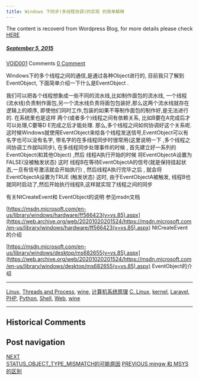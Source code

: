 ```yaml
---
title: Windows 下同步(多线程协调)的实现 的简单解释
---
```

The content is recoverd from Wordpress Blog, for more details please check [HERE](recover-my-blog)



#####  [September 5, 2015](https://web.archive.org/web/20201020201524/https://void-shana.moe/linux/windows-%e4%b8%8b%e5%90%8c%e6%ad%a5%e5%a4%9a%e7%ba%bf%e7%a8%8b%e5%8d%8f%e8%b0%83%e7%9a%84%e5%ae%9e%e7%8e%b0-%e7%9a%84%e7%ae%80%e5%8d%95%e8%a7%a3%e9%87%8a.html "12:00 pm") 
[VOID001](https://web.archive.org/web/20201020201524/https://void-shana.moe/author/void001 "View all posts by VOID001") Comments  [0 Comment](https://web.archive.org/web/20201020201524/https://void-shana.moe/linux/windows-%e4%b8%8b%e5%90%8c%e6%ad%a5%e5%a4%9a%e7%ba%bf%e7%a8%8b%e5%8d%8f%e8%b0%83%e7%9a%84%e5%ae%9e%e7%8e%b0-%e7%9a%84%e7%ae%80%e5%8d%95%e8%a7%a3%e9%87%8a.html#respond)





Windows下的多个线程之间的通信,是通过各种Object进行的, 目前我只了解到EventObject, 下面简单介绍一下什么是EventObject .


我们可以把各个线程想象成一些不同的流水线,比如制作面包的流水线, 一个线程(流水线)负责制作面包,另一个流水线负责将面包包装好,那么这两个流水线就存在逻辑上的顺序, 即使他们同时工作,包装的如果不等制作面包的制作好,是无法进行的. 在系统里也是这样 两个(或者多个)线程之间有依赖关系, 比如B要在A完成后才可以处理,C要等D E完成之后才能处理. 那么,多个线程之间如何协调好这个关系呢. 这时候Windows就使用EventObject来给各个线程发送信号,EventObject可以有名字也可以没有名字, 带名字的在多线程同步时很常用(这里说明一下 ,多个线程之间协调工作就叫同步), 在多线程同步处理事件的时候 , 首先建立好一系列的EventObject(和其他Object) ,然后 线程A执行开始的时候 将EventObjectA设置为FALSE(没被触发状态) 这时 线程B在等待EventObjectA的信号(就是保持挂起状态,一旦有信号激活就会开始执行) , 然后线程A执行完毕之后 , 就会将EventObjectA设置为TRUE (触发状态) 这时, 由于EventObjectA被触发, 线程B也就同时启动了,然后开始执行线程B,这样就实现了线程之间的同步


有关NtCreateEvent和 EventObject的说明 参见msdn文档


[https://msdn.microsoft.com/en-us/library/windows/hardware/ff566423(v=vs.85).aspx](https://web.archive.org/web/20201020201524/https://msdn.microsoft.com/en-us/library/windows/hardware/ff566423(v=vs.85).aspx) NtCreateEvent 的介绍


[https://msdn.microsoft.com/en-us/library/windows/desktop/ms682655(v=vs.85).aspx](https://web.archive.org/web/20201020201524/https://msdn.microsoft.com/en-us/library/windows/desktop/ms682655(v=vs.85).aspx) EventObject的介绍






---


[Linux](https://web.archive.org/web/20201020201524/https://void-shana.moe/category/linux), [Threads and Process](https://web.archive.org/web/20201020201524/https://void-shana.moe/category/threads-and-process), [wine](https://web.archive.org/web/20201020201524/https://void-shana.moe/category/wine), [计算机系统原理](https://web.archive.org/web/20201020201524/https://void-shana.moe/category/%e8%ae%a1%e7%ae%97%e6%9c%ba%e7%b3%bb%e7%bb%9f%e5%8e%9f%e7%90%86) [C. Linux](https://web.archive.org/web/20201020201524/https://void-shana.moe/tag/c-linux), [kernel](https://web.archive.org/web/20201020201524/https://void-shana.moe/tag/kernel), [Laravel](https://web.archive.org/web/20201020201524/https://void-shana.moe/tag/laravel), [PHP](https://web.archive.org/web/20201020201524/https://void-shana.moe/tag/php), [Python](https://web.archive.org/web/20201020201524/https://void-shana.moe/tag/python), [Shell](https://web.archive.org/web/20201020201524/https://void-shana.moe/tag/shell), [Web](https://web.archive.org/web/20201020201524/https://void-shana.moe/tag/web), [wine](https://web.archive.org/web/20201020201524/https://void-shana.moe/tag/wine) 






------------------------
## Historical Comments
Post navigation
---------------
[NEXT  
STATUS\_OBJECT\_TYPE\_MISMATCH的可能原因](https://web.archive.org/web/20201020201524/https://void-shana.moe/wine/status_object_type_mismatch%e7%9a%84%e5%8f%af%e8%83%bd%e5%8e%9f%e5%9b%a0.html)
[PREVIOUS 
mingw 和 MSYS 的区别](https://web.archive.org/web/20201020201524/https://void-shana.moe/linux/mingw-%e5%92%8c-msys-%e7%9a%84%e5%8c%ba%e5%88%ab.html)

            
